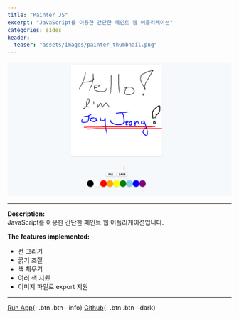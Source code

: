 ```yaml
---
title: "Painter JS"
excerpt: "JavaScript를 이용한 간단한 페인트 웹 어플리케이션"
categories: sides
header:
  teaser: "assets/images/painter_thumbnail.png"
---
```


![Forfun_thumnail](/assets/images/painter_page.png)

---
**Description:**  
JavaScript를 이용한 간단한 페인트 웹 어플리케이션입니다.  

**The features implemented:**
 - 선 그리기
 - 굵기 조절
 - 색 채우기
 - 여러 색 지원
 - 이미지 파일로 export 지원

---
[Run App](https://jaykop.github.io/nomadcoders/vanilla_js/game/index.html){: .btn .btn--info}
[Github](https://github.com/jaykop/nomadcoders/tree/master/vanilla_js/game){: .btn .btn--dark}